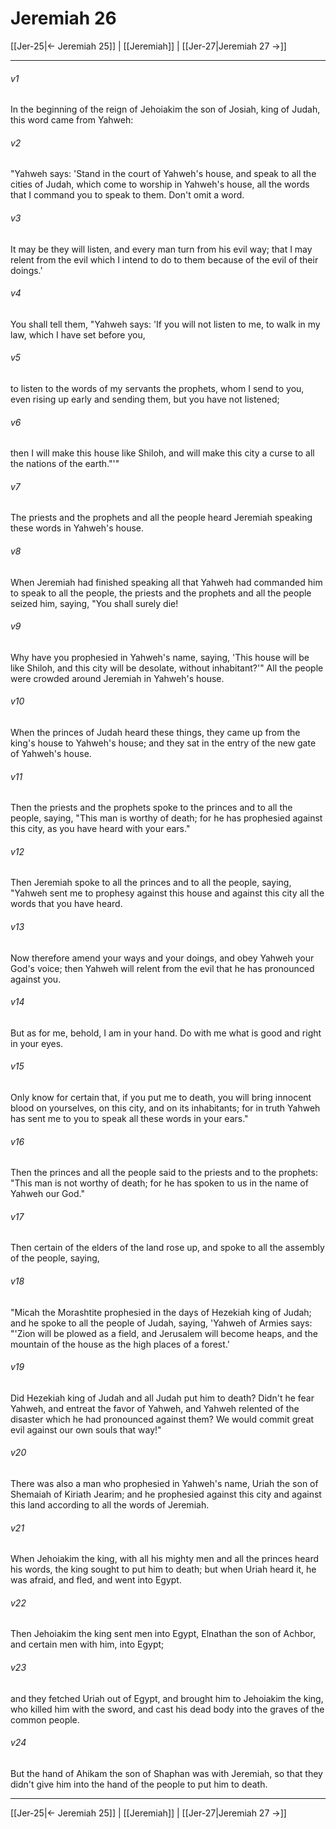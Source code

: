 # Jeremiah 26

[[Jer-25|← Jeremiah 25]] | [[Jeremiah]] | [[Jer-27|Jeremiah 27 →]]
***



###### v1 
In the beginning of the reign of Jehoiakim the son of Josiah, king of Judah, this word came from Yahweh: 

###### v2 
"Yahweh says: 'Stand in the court of Yahweh's house, and speak to all the cities of Judah, which come to worship in Yahweh's house, all the words that I command you to speak to them. Don't omit a word. 

###### v3 
It may be they will listen, and every man turn from his evil way; that I may relent from the evil which I intend to do to them because of the evil of their doings.' 

###### v4 
You shall tell them, "Yahweh says: 'If you will not listen to me, to walk in my law, which I have set before you, 

###### v5 
to listen to the words of my servants the prophets, whom I send to you, even rising up early and sending them, but you have not listened; 

###### v6 
then I will make this house like Shiloh, and will make this city a curse to all the nations of the earth."'" 

###### v7 
The priests and the prophets and all the people heard Jeremiah speaking these words in Yahweh's house. 

###### v8 
When Jeremiah had finished speaking all that Yahweh had commanded him to speak to all the people, the priests and the prophets and all the people seized him, saying, "You shall surely die! 

###### v9 
Why have you prophesied in Yahweh's name, saying, 'This house will be like Shiloh, and this city will be desolate, without inhabitant?'" All the people were crowded around Jeremiah in Yahweh's house. 

###### v10 
When the princes of Judah heard these things, they came up from the king's house to Yahweh's house; and they sat in the entry of the new gate of Yahweh's house. 

###### v11 
Then the priests and the prophets spoke to the princes and to all the people, saying, "This man is worthy of death; for he has prophesied against this city, as you have heard with your ears." 

###### v12 
Then Jeremiah spoke to all the princes and to all the people, saying, "Yahweh sent me to prophesy against this house and against this city all the words that you have heard. 

###### v13 
Now therefore amend your ways and your doings, and obey Yahweh your God's voice; then Yahweh will relent from the evil that he has pronounced against you. 

###### v14 
But as for me, behold, I am in your hand. Do with me what is good and right in your eyes. 

###### v15 
Only know for certain that, if you put me to death, you will bring innocent blood on yourselves, on this city, and on its inhabitants; for in truth Yahweh has sent me to you to speak all these words in your ears." 

###### v16 
Then the princes and all the people said to the priests and to the prophets: "This man is not worthy of death; for he has spoken to us in the name of Yahweh our God." 

###### v17 
Then certain of the elders of the land rose up, and spoke to all the assembly of the people, saying, 

###### v18 
"Micah the Morashtite prophesied in the days of Hezekiah king of Judah; and he spoke to all the people of Judah, saying, 'Yahweh of Armies says: "'Zion will be plowed as a field, and Jerusalem will become heaps, and the mountain of the house as the high places of a forest.' 

###### v19 
Did Hezekiah king of Judah and all Judah put him to death? Didn't he fear Yahweh, and entreat the favor of Yahweh, and Yahweh relented of the disaster which he had pronounced against them? We would commit great evil against our own souls that way!" 

###### v20 
There was also a man who prophesied in Yahweh's name, Uriah the son of Shemaiah of Kiriath Jearim; and he prophesied against this city and against this land according to all the words of Jeremiah. 

###### v21 
When Jehoiakim the king, with all his mighty men and all the princes heard his words, the king sought to put him to death; but when Uriah heard it, he was afraid, and fled, and went into Egypt. 

###### v22 
Then Jehoiakim the king sent men into Egypt, Elnathan the son of Achbor, and certain men with him, into Egypt; 

###### v23 
and they fetched Uriah out of Egypt, and brought him to Jehoiakim the king, who killed him with the sword, and cast his dead body into the graves of the common people. 

###### v24 
But the hand of Ahikam the son of Shaphan was with Jeremiah, so that they didn't give him into the hand of the people to put him to death.

***
[[Jer-25|← Jeremiah 25]] | [[Jeremiah]] | [[Jer-27|Jeremiah 27 →]]
